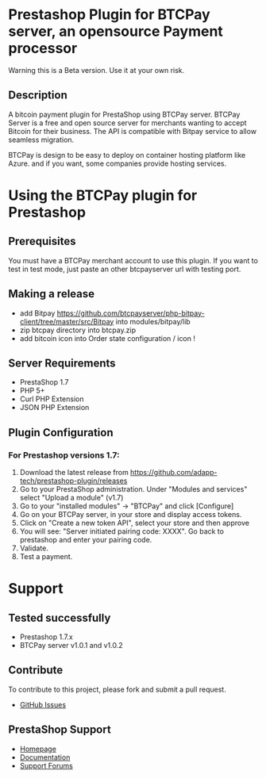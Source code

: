 # Prestashop Plugin for BTCPay server, an opensource Payment processor

Warning this is a Beta version. Use it at your own risk.

## Description

A bitcoin payment plugin for PrestaShop using BTCPay server.
BTCPay Server is a free and open source server for merchants wanting to accept Bitcoin for their business.
The API is compatible with Bitpay service to allow seamless migration.

BTCPay is design to be easy to deploy on container hosting platform like Azure.
and if you want, some companies provide hosting services.

# Using the BTCPay plugin for Prestashop

## Prerequisites
You must have a BTCPay merchant account to use this plugin.
If you want to test in test mode, just paste an other btcpayserver url with testing port.

## Making a release
* add Bitpay https://github.com/btcpayserver/php-bitpay-client/tree/master/src/Bitpay into modules/bitpay/lib
* zip btcpay directory into btcpay.zip
* add bitcoin icon into Order state configuration / icon !

## Server Requirements

+ PrestaShop 1.7
+ PHP 5+
+ Curl PHP Extension
+ JSON PHP Extension

## Plugin Configuration

### For Prestashop versions 1.7:
1. Download the latest release from https://github.com/adapp-tech/prestashop-plugin/releases
2. Go to your PrestaShop administration. Under "Modules and services" select "Upload a module" (v1.7)
3. Go to your "installed modules" -> "BTCPay" and click [Configure]<br />
4. Go on your BTCPay server, in your store and display access tokens.
5. Click on "Create a new token API", select your store and then approve
6. You will see: "Server initiated pairing code: XXXX". Go back to prestashop and enter your pairing code.
7. Validate.
8. Test a payment.

# Support

## Tested successfully
* Prestashop 1.7.x
* BTCPay server v1.0.1 and v1.0.2

## Contribute

To contribute to this project, please fork and submit a pull request.
* [GitHub Issues](https://github.com/adapptech/prestashop-plugin/issues)

## PrestaShop Support

* [Homepage](http://www.prestashop.com)
* [Documentation](http://doc.prestashop.com/)
* [Support Forums](http://www.prestashop.com/forums/)

